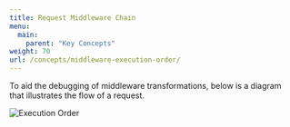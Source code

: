 ```yaml
---
title: Request Middleware Chain
menu:
  main:
    parent: "Key Concepts"
weight: 70
url: /concepts/middleware-execution-order/
---
```


To aid the debugging of middleware transformations, below is a diagram that illustrates the flow of a request.

![Execution Order](/docs/img/diagrams/middleware-order-diagram.png)